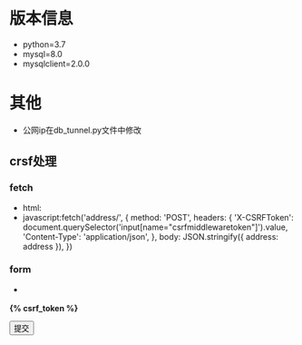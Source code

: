 # 版本信息
- python=3.7
- mysql=8.0
- mysqlclient=2.0.0
# 其他
- 公网ip在db_tunnel.py文件中修改
## crsf处理
### fetch
- html:<input type="hidden" name="csrfmiddlewaretoken" value="{{ csrf_token }}">
- javascript:fetch('address/', {
				method: 'POST',
							headers: {
                                'X-CSRFToken': document.querySelector('input[name="csrfmiddlewaretoken"]').value,
								'Content-Type': 'application/json',
							},
							body: JSON.stringify({ address: address }),
						})
### form
- <form action="{% url '' %}" method="post">
**{% csrf_token %}**
<!-- 表单字段 -->
<button type="submit">提交</button>
</form>